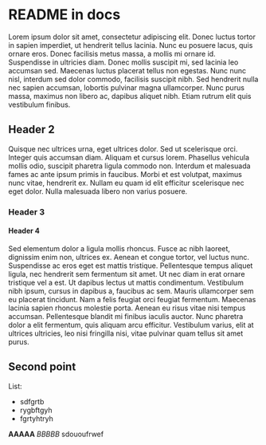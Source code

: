 # README in docs

Lorem ipsum dolor sit amet, consectetur adipiscing elit. Donec luctus tortor in sapien imperdiet, ut hendrerit tellus lacinia. Nunc eu posuere lacus, quis ornare eros. Donec facilisis metus massa, a mollis mi ornare id. Suspendisse in ultricies diam. Donec mollis suscipit mi, sed lacinia leo accumsan sed. Maecenas luctus placerat tellus non egestas. Nunc nunc nisl, interdum sed dolor commodo, facilisis suscipit nibh. Sed hendrerit nulla nec sapien accumsan, lobortis pulvinar magna ullamcorper. Nunc purus massa, maximus non libero ac, dapibus aliquet nibh. Etiam rutrum elit quis vestibulum finibus. 

## Header 2

Quisque nec ultrices urna, eget ultrices dolor. Sed ut scelerisque orci. Integer quis accumsan diam. Aliquam et cursus lorem. Phasellus vehicula mollis odio, suscipit pharetra ligula commodo non. Interdum et malesuada fames ac ante ipsum primis in faucibus. Morbi et est volutpat, maximus nunc vitae, hendrerit ex. Nullam eu quam id elit efficitur scelerisque nec eget dolor. Nulla malesuada libero non varius posuere. 

### Header 3

#### Header 4

Sed elementum dolor a ligula mollis rhoncus. Fusce ac nibh laoreet, dignissim enim non, ultrices ex. Aenean et congue tortor, vel luctus nunc. Suspendisse ac eros eget est mattis tristique. Pellentesque tempus aliquet ligula, nec hendrerit sem fermentum sit amet. Ut nec diam in erat ornare tristique vel a est. Ut dapibus lectus ut mattis condimentum. Vestibulum nibh ipsum, cursus in dapibus a, faucibus ac sem. Mauris ullamcorper sem eu placerat tincidunt. Nam a felis feugiat orci feugiat fermentum. Maecenas lacinia sapien rhoncus molestie porta. Aenean eu risus vitae nisi tempus accumsan. Pellentesque blandit mi finibus iaculis auctor. Nunc pharetra dolor a elit fermentum, quis aliquam arcu efficitur. Vestibulum varius, elit at ultrices ultricies, leo nisi fringilla nisi, vitae pulvinar quam tellus sit amet purus.

## Second point

List:

- sdfgrtb
- rygbftgyh
- fgrtyhtryh

**AAAAA** *BBBBB* sdououfrwef

